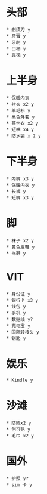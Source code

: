 # 头部
	* 剃须刀 y
	* 牙膏 y
	* 牙刷 y
	* 口杯 y
	* 靠枕 y
# 上半身
	* 保暖内衣
	* 衬衣 x2 y
	* 羊毛衫 y
	* 黑色外套 y
	* 莱卡衣 x2 y
	* 短袖 x4 y
	* 防水袋 x 2 y
# 下半身
	* 内裤 x3 y
	* 保暖内衣 y
	* 长裤 y
	* 短裤 x3 y
# 脚
	* 袜子 x2 y
	* 黄色皮鞋 y
	* 拖鞋 y
# VIT
	* 身份证 y
	* 银行卡 x3 y
	* 钱包 y
	* 手机 y
	* 数据线 y?
	* 充电宝 y
	* 国际转接头 y
	* 钥匙 y
# 娱乐
	* Kindle y
# 沙滩
	* 防晒x2 y
	* 创可贴 y
	* 毛巾 x2 y
# 国外
	* 护照 y?
	* sim 卡 y

